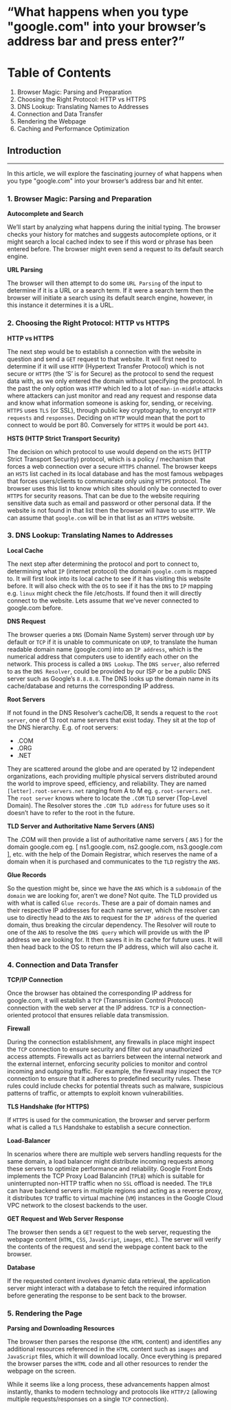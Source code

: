 # “What happens when you type "google.com" into your browser’s address bar and press enter?”

Table of Contents
====================
1. Browser Magic: Parsing and Preparation
2. Choosing the Right Protocol: HTTP vs HTTPS
3. DNS Lookup: Translating Names to Addresses
4. Connection and Data Transfer
5. Rendering the Webpage
6. Caching and Performance Optimization


## Introduction
---
In this article, we will explore the fascinating journey of what happens when 
you type "google.com" into your browser’s address bar and hit enter.

### 1. Browser Magic: Parsing and Preparation
**Autocomplete and Search**

We’ll start by analyzing what happens during the initial typing. The browser 
checks your history for matches and suggests autocomplete options, or it might
search a local cached index to see if this word or phrase has been entered
before. The browser might even send a request to its default search engine.

**URL Parsing**

The browser will then attempt to do some `URL Parsing` of the input to determine
if it is a URL or a search term. If it were a search term then the browser will
initiate a search using its default search engine, however, in this instance 
it determines it is a URL.

### 2. Choosing the Right Protocol: HTTP vs HTTPS
**HTTP vs HTTPS**

The next step would be to establish a connection with the website in question
and send a `GET` request to that website. It will first need to determine if it
will use `HTTP` (Hypertext Transfer Protocol) which is not secure or `HTTPS` 
(the ‘S’ is for Secure) as the protocol to send the request data with, as we
only entered the domain without specifying the protocol. In the past the only
option was `HTTP` which led to a lot of `man-in-middle` attacks where attackers can
just monitor and read any request and response data and know what information
someone is asking for, sending, or receiving. `HTTPS` uses `TLS` (or SSL), through
public key cryptography, to encrypt `HTTP` `requests` and `responses`. Deciding on 
`HTTP` would mean that the port to connect to would be port 80. Conversely for 
`HTTPS` it would be port `443`.

**HSTS (HTTP Strict Transport Security)**

The decision on which protocol to use would depend on the `HSTS` (HTTP Strict 
Transport Security) protocol, which is a policy / mechanism that forces a web 
connection over a secure `HTTPS` channel. The browser keeps an `HSTS` list cached
in its local database and has the most famous webpages that forces users/clients
to communicate only using `HTTPS` protocol. The browser uses this list to know
which sites should only be connected to over `HTTPS` for security reasons. 
That can be due to the website requiring sensitive data such as email and
password or other personal data. If the website is not found in that list then
the browser will have to use `HTTP`. We can assume that `google.com` will be in 
that list as an `HTTPS` website.

### 3. DNS Lookup: Translating Names to Addresses
**Local Cache**

The next step after determining the protocol and port to connect to, determining
what `IP` (internet protocol) the domain `google.co`m is mapped to. It will first 
look into its local cache to see if it has visiting this website before. It 
will also check with the `OS` to see if it has the `DNS` to `IP` mapping e.g. `linux`
might check the file /etc/hosts. If found then it will directly connect to the
website. Lets assume that we’ve never connected to google.com before.

**DNS Request**

The browser queries a `DNS` (Domain Name System) server through `UDP` by default or
`TCP` if it is unable to communicate on `UDP`, to translate the human readable 
domain name (google.com) into an `IP address`, which is the numerical address that
computers use to identify each other on the network. This process is called a
`DNS Lookup`.
The `DNS server`, also referred to as the `DNS Resolver`, could be provided by our
ISP or be a public DNS server such as Google’s `8.8.8.8`. The DNS looks up the 
domain name in its cache/database and returns the corresponding IP address.

**Root Servers**

If not found in the DNS Resolver’s cache/DB, It sends a request to the `root
server`, one of 13 root name servers that exist today. They sit at the top of 
the DNS hierarchy. E.g. of root servers:

- .COM
- .ORG
- .NET

They are scattered around the globe and are operated by 12 independent 
organizations, each providing multiple physical servers distributed around the
world to improve speed, efficiency, and reliability. They are named 
``[letter].root-servers.net`` ranging from A to M eg. `g.root-servers.net`. 
The `root server` knows where to locate the `.COM` `TLD` server (Top-Level Domain).
The Resolver stores the `.COM TLD address` for future uses so it doesn’t have
to refer to the root in the future.

**TLD Server and Authoritative Name Servers (ANS)**

The .COM will then provide a list of authoritative name servers ( `ANS` ) for 
the domain google.com eg. [ ns1.google.com, ns2.google.com, ns3.google.com ],
etc. with the help of the Domain Registrar, which reserves the name of a domain
when it is purchased and communicates to the `TLD` registry the `ANS`.

**Glue Records**

So the question might be, since we have the `ANS` which is a `subdomain` of the
`domain` we are looking for, aren’t we done? Not quite. The TLD provided us with
what is called `Glue records`. These are a pair of domain names and their
respective IP addresses for each name server, which the resolver can use to 
directly head to the `ANS` to request for the `IP address` of the queried domain,
thus breaking the circular dependency.
The Resolver will route to one of the `ANS` to resolve the `DNS query` which will
provide us with the IP address we are looking for. It then saves it in its cache
for future uses. It will then head back to the OS to return the IP address,
which will also cache it.

### 4. Connection and Data Transfer
**TCP/IP Connection**

Once the browser has obtained the corresponding IP address for google.com, it
will establish a `TCP` (Transmission Control Protocol) connection with the web
server at the IP address. `TCP` is a connection-oriented protocol that ensures
reliable data transmission.

**Firewall**

During the connection establishment, any firewalls in place might inspect the
`TCP` connection to ensure security and filter out any unauthorized access
attempts. Firewalls act as barriers between the internal network and the external
internet, enforcing security policies to monitor and control incoming and outgoing
traffic. For example, the firewall may inspect the `TCP` connection to ensure
that it adheres to predefined security rules. These rules could include checks 
for potential threats such as malware, suspicious patterns of traffic, or
attempts to exploit known vulnerabilities.

**TLS Handshake (for HTTPS)**

If `HTTPS` is used for the communication, the browser and server perform what
is called a `TLS` Handshake to establish a secure connection.

**Load-Balancer**

In scenarios where there are multiple web servers handling requests for the same
domain, a load balancer might distribute incoming requests among these servers 
to optimize performance and reliability. Google Front Ends implements the TCP 
Proxy Load Balancinh (`TPLB`) which is suitable for uninterrupted non-HTTP traffic
when no `SSL` offload is needed. The `TPLB` can have backend servers in multiple
regions and acting as a reverse proxy, it distributes `TCP` traffic to virtual
machine (`VM`) instances in the Google Cloud VPC network to the closest backends
to the user.

**GET Request and Web Server Response**

The browser then sends a `GET` request to the web server, requesting the webpage
content (`HTML`, `CSS`, `JavaScript`, `images`, etc.). The server will verify 
the contents of the request and send the webpage content back to the browser.

**Database**

If the requested content involves dynamic data retrieval, the application server
might interact with a database to fetch the required information before
generating the response to be sent back to the browser.

### 5. Rendering the Page
**Parsing and Downloading Resources**

The browser then parses the response (the `HTML` content) and identifies any 
additional resources referenced in the `HTML` content such as `images` and 
`JavaScript` files, which it will download locally. Once everything is prepared
the browser parses the `HTML` code and all other resources to render the webpage
on the screen.

While it seems like a long process, these advancements happen almost instantly,
thanks to modern technology and protocols like `HTTP/2` (allowing multiple 
requests/responses on a single `TCP` connection).
